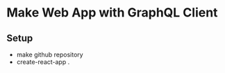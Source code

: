 # Make Web App with GraphQL Client


## Setup

  - make github repository 
  - create-react-app .
  